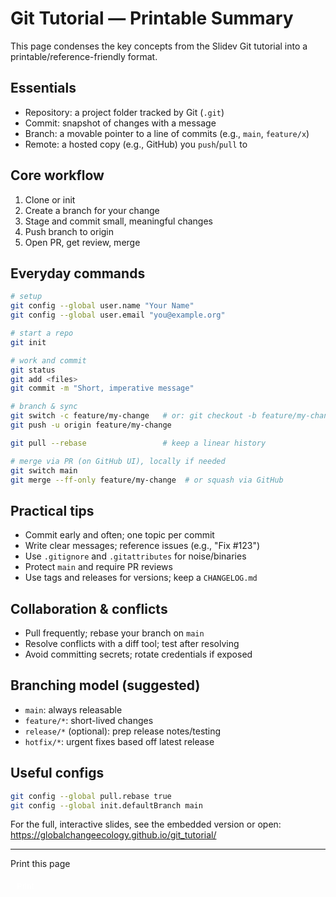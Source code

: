 # Git Tutorial — Printable Summary

This page condenses the key concepts from the Slidev Git tutorial into a printable/reference-friendly format.

## Essentials
- Repository: a project folder tracked by Git (`.git`)
- Commit: snapshot of changes with a message
- Branch: a movable pointer to a line of commits (e.g., `main`, `feature/x`)
- Remote: a hosted copy (e.g., GitHub) you `push`/`pull` to

## Core workflow
1. Clone or init
2. Create a branch for your change
3. Stage and commit small, meaningful changes
4. Push branch to origin
5. Open PR, get review, merge

## Everyday commands
```bash
# setup
git config --global user.name "Your Name"
git config --global user.email "you@example.org"

# start a repo
git init

# work and commit
git status
git add <files>
git commit -m "Short, imperative message"

# branch & sync
git switch -c feature/my-change   # or: git checkout -b feature/my-change
git push -u origin feature/my-change

git pull --rebase                 # keep a linear history

# merge via PR (on GitHub UI), locally if needed
git switch main
git merge --ff-only feature/my-change  # or squash via GitHub
```

## Practical tips
- Commit early and often; one topic per commit
- Write clear messages; reference issues (e.g., "Fix #123")
- Use `.gitignore` and `.gitattributes` for noise/binaries
- Protect `main` and require PR reviews
- Use tags and releases for versions; keep a `CHANGELOG.md`

## Collaboration & conflicts
- Pull frequently; rebase your branch on `main`
- Resolve conflicts with a diff tool; test after resolving
- Avoid committing secrets; rotate credentials if exposed

## Branching model (suggested)
- `main`: always releasable
- `feature/*`: short-lived changes
- `release/*` (optional): prep release notes/testing
- `hotfix/*`: urgent fixes based off latest release

## Useful configs
```bash
git config --global pull.rebase true
git config --global init.defaultBranch main
```

For the full, interactive slides, see the embedded version or open: https://globalchangeecology.github.io/git_tutorial/

---

Print this page

<button onclick="window.print()" style="padding:6px 10px;border:1px solid var(--md-default-fg-color--lightest);border-radius:4px;background:var(--md-primary-fg-color);color:white;cursor:pointer;">Print</button>
